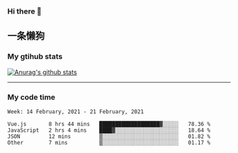 ### Hi there 👋

## 一条懒狗
<!--
**kiss-me-quickly/kiss-me-quickly** is a ✨ _special_ ✨ repository because its `README.md` (this file) appears on your GitHub profile.

Here are some ideas to get you started:

- 🔭 I’m currently working on ...
- 🌱 I’m currently learning ...
- 👯 I’m looking to collaborate on ...
- 🤔 I’m looking for help with ...
- 💬 Ask me about ...
- 📫 How to reach me: ...
- 😄 Pronouns: ...
- ⚡ Fun fact: ...
-->


### My gtihub stats

[![Anurag's github stats](https://github-readme-stats.vercel.app/api?username=kiss-me-quickly)](https://github.com/anuraghazra/github-readme-stats)

***

### My code time

<!--START_SECTION:waka-->
```text
Week: 14 February, 2021 - 21 February, 2021

Vue.js       8 hrs 44 mins   ███████████████████▓░░░░░   78.36 % 
JavaScript   2 hrs 4 mins    ████▓░░░░░░░░░░░░░░░░░░░░   18.64 % 
JSON         12 mins         ▒░░░░░░░░░░░░░░░░░░░░░░░░   01.82 % 
Other        7 mins          ▒░░░░░░░░░░░░░░░░░░░░░░░░   01.17 % 
```
<!--END_SECTION:waka-->
